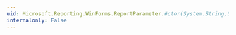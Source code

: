 ```yaml
---
uid: Microsoft.Reporting.WinForms.ReportParameter.#ctor(System.String,System.String)
internalonly: False
---
```

